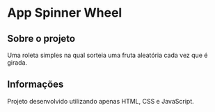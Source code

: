 # App Spinner Wheel

## Sobre o projeto
Uma roleta simples na qual sorteia uma fruta aleatória cada vez que é girada.

## Informações
Projeto desenvolvido utilizando apenas HTML, CSS e JavaScript.